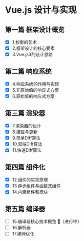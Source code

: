 # Vue.js 设计与实现

## 第一篇 框架设计概览

- [x] 1.权衡的艺术
- [x] 2.框架设计的核心要素
- [x] 3.Vue.js3的设计思路

## 第二篇 响应系统

- [x] 4.响应系统的作用与实现
- [x] 5.非原始值的响应式方案 
- [x] 6.原始值的响应式方案 
  
## 第三篇 渲染器

- [x] 7.渲染器的设计
- [x] 8.挂载与更新 
- [x] 9.简单Diff算法 
- [x] 10.双端Diff算法
- [x] 11.快速Diff算法 

## 第四篇 组件化

- [x] 12.组件的实现原理 
- [x] 13.异步组件与函数式组件 
- [x] 14.内建组件和模块
  
## 第五篇 编译器

- [ ] 15.编译器核心技术概览  🔄（进行中）
- [ ] 16.解析器 
- [ ] 17.编译优化
